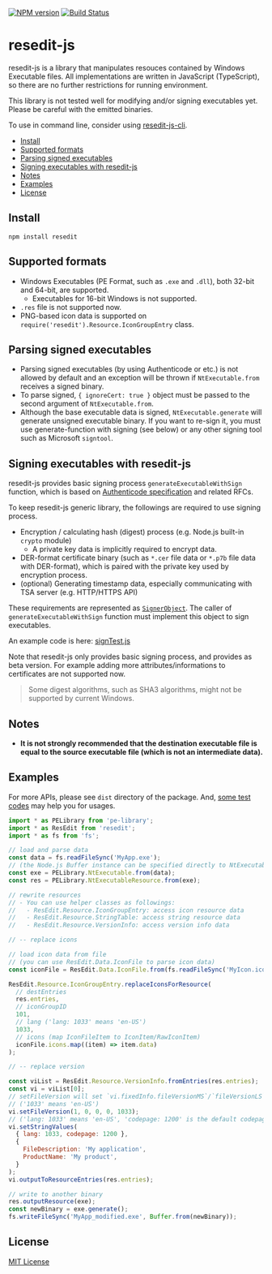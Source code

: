 [![NPM version](https://badge.fury.io/js/resedit.svg)](https://www.npmjs.com/package/resedit)
[![Build Status](https://api.travis-ci.com/jet2jet/resedit-js.svg?branch=master)](https://www.travis-ci.com/jet2jet/resedit-js)

# resedit-js

resedit-js is a library that manipulates resouces contained by Windows Executable files. All implementations are written in JavaScript (TypeScript), so there are no further restrictions for running environment.

This library is not tested well for modifying and/or signing executables yet. Please be careful with the emitted binaries.

To use in command line, consider using [resedit-js-cli](https://www.npmjs.com/package/resedit-cli).

- [Install](#install)
- [Supported formats](#supported-formats)
- [Parsing signed executables](#parsing-signed-executables)
- [Signing executables with resedit-js](#signing-executables-with-resedit-js)
- [Notes](#notes)
- [Examples](#examples)
- [License](#license)

## Install

```
npm install resedit
```

## Supported formats

- Windows Executables (PE Format, such as `.exe` and `.dll`), both 32-bit and 64-bit, are supported.
  - Executables for 16-bit Windows is not supported.
- `.res` file is not supported now.
- PNG-based icon data is supported on `require('resedit').Resource.IconGroupEntry` class.

## Parsing signed executables

- Parsing signed executables (by using Authenticode or etc.) is not allowed by default and an exception will be thrown if `NtExecutable.from` receives a signed binary.
- To parse signed, `{ ignoreCert: true }` object must be passed to the second argument of `NtExecutable.from`.
- Although the base executable data is signed, `NtExecutable.generate` will generate unsigned executable binary. If you want to re-sign it, you must use generate-function with signing (see below) or any other signing tool such as Microsoft `signtool`.

## Signing executables with resedit-js

resedit-js provides basic signing process `generateExecutableWithSign` function, which is based on [Authenticode specification](https://download.microsoft.com/download/9/c/5/9c5b2167-8017-4bae-9fde-d599bac8184a/authenticode_pe.docx) and related RFCs.

To keep resedit-js generic library, the followings are required to use signing process.

- Encryption / calculating hash (digest) process (e.g. Node.js built-in `crypto` module)
  - A private key data is implicitly required to encrypt data.
- DER-format certificate binary (such as `*.cer` file data or `*.p7b` file data with DER-format), which is paired with the private key used by encryption process.
- (optional) Generating timestamp data, especially communicating with TSA server (e.g. HTTP/HTTPS API)

These requirements are represented as [`SignerObject`](./src/main/sign/SignerObject.ts). The caller of `generateExecutableWithSign` function must implement this object to sign executables.

An example code is here: [signTest.js](./examples/sign/signTest.js)

Note that resedit-js only provides basic signing process, and provides as beta version. For example adding more attributes/informations to certificates are not supported now.

> Some digest algorithms, such as SHA3 algorithms, might not be supported by current Windows.

## Notes

- **It is not strongly recommended that the destination executable file is equal to the source executable file (which is not an intermediate data).**

## Examples

For more APIs, please see `dist` directory of the package. And, [some test codes](./src/test) may help you for usages.

```js
import * as PELibrary from 'pe-library';
import * as ResEdit from 'resedit';
import * as fs from 'fs';

// load and parse data
const data = fs.readFileSync('MyApp.exe');
// (the Node.js Buffer instance can be specified directly to NtExecutable.from)
const exe = PELibrary.NtExecutable.from(data);
const res = PELibrary.NtExecutableResource.from(exe);

// rewrite resources
// - You can use helper classes as followings:
//   - ResEdit.Resource.IconGroupEntry: access icon resource data
//   - ResEdit.Resource.StringTable: access string resource data
//   - ResEdit.Resource.VersionInfo: access version info data

// -- replace icons

// load icon data from file
// (you can use ResEdit.Data.IconFile to parse icon data)
const iconFile = ResEdit.Data.IconFile.from(fs.readFileSync('MyIcon.ico'));

ResEdit.Resource.IconGroupEntry.replaceIconsForResource(
  // destEntries
  res.entries,
  // iconGroupID
  101,
  // lang ('lang: 1033' means 'en-US')
  1033,
  // icons (map IconFileItem to IconItem/RawIconItem)
  iconFile.icons.map((item) => item.data)
);

// -- replace version

const viList = ResEdit.Resource.VersionInfo.fromEntries(res.entries);
const vi = viList[0];
// setFileVersion will set `vi.fixedInfo.fileVersionMS`/`fileVersionLS` and 'FileVersion' string value
// ('1033' means 'en-US')
vi.setFileVersion(1, 0, 0, 0, 1033);
// ('lang: 1033' means 'en-US', 'codepage: 1200' is the default codepage)
vi.setStringValues(
  { lang: 1033, codepage: 1200 },
  {
    FileDescription: 'My application',
    ProductName: 'My product',
  }
);
vi.outputToResourceEntries(res.entries);

// write to another binary
res.outputResource(exe);
const newBinary = exe.generate();
fs.writeFileSync('MyApp_modified.exe', Buffer.from(newBinary));
```

## License

[MIT License](./LICENSE)
